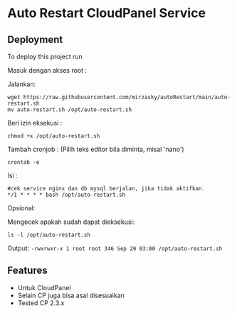 
# Auto Restart CloudPanel Service





## Deployment

To deploy this project run

Masuk dengan akses root :

Jalankan:

```terminal
wget https://raw.githubusercontent.com/mirzasky/autoRestart/main/auto-restart.sh
mv auto-restart.sh /opt/auto-restart.sh
```

Beri izin eksekusi :

```terminal
chmod +x /opt/auto-restart.sh
```

Tambah cronjob :
(Pilih teks editor bila diminta, misal 'nano')

```
crontab -e
```
Isi : 
```
#cek service nginx dan db mysql berjalan, jika tidak aktifkan.
*/1 * * * * bash /opt/auto-restart.sh
```

Opsional:

Mengecek apakah sudah dapat dieksekusi:
```
ls -l /opt/auto-restart.sh
```
Output:
```-rwxrwxr-x 1 root root 346 Sep 29 03:00 /opt/auto-restart.sh```

## Features

- Untuk CloudPanel
- Selain CP juga bisa asal disesuaikan
- Tested CP 2.3.x

